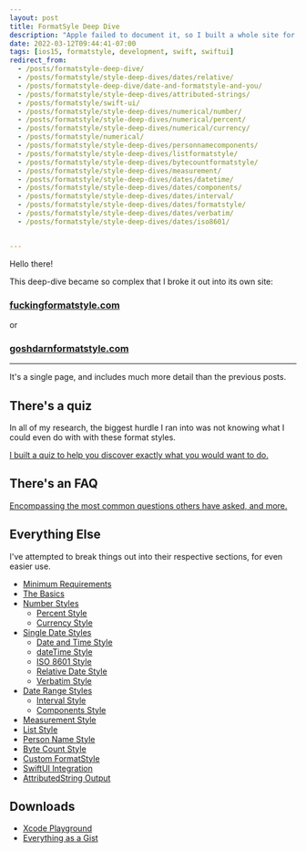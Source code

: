 ```yaml
---
layout: post
title: FormatSyle Deep Dive
description: "Apple failed to document it, so I built a whole site for it: fuckingformatstyle.com"
date: 2022-03-12T09:44:41-07:00
tags: [ios15, formatstyle, development, swift, swiftui]
redirect_from:
  - /posts/formatstyle-deep-dive/
  - /posts/formatstyle/style-deep-dives/dates/relative/
  - /posts/formatstyle-deep-dive/date-and-formatstyle-and-you/
  - /posts/formatstyle/style-deep-dives/attributed-strings/
  - /posts/formatstyle/swift-ui/
  - /posts/formatstyle/style-deep-dives/numerical/number/
  - /posts/formatstyle/style-deep-dives/numerical/percent/
  - /posts/formatstyle/style-deep-dives/numerical/currency/
  - /posts/formatstyle/numerical/
  - /posts/formatstyle/style-deep-dives/personnamecomponents/
  - /posts/formatstyle/style-deep-dives/listformatstyle/
  - /posts/formatstyle/style-deep-dives/bytecountformatstyle/
  - /posts/formatstyle/style-deep-dives/measurement/
  - /posts/formatstyle/style-deep-dives/dates/datetime/
  - /posts/formatstyle/style-deep-dives/dates/components/
  - /posts/formatstyle/style-deep-dives/dates/interval/
  - /posts/formatstyle/style-deep-dives/dates/formatstyle/
  - /posts/formatstyle/style-deep-dives/dates/verbatim/
  - /posts/formatstyle/style-deep-dives/dates/iso8601/


---
```


Hello there!

This deep-dive became so complex that I broke it out into its own site:

### [fuckingformatstyle.com](fuckingformatstyle.com)

or

### [goshdarnformatstyle.com](goshdarnformatstyle.com)

---

It's a single page, and includes much more detail than the previous posts.

## There's a quiz

In all of my research, the biggest hurdle I ran into was not knowing what I could even do with with these format styles.

[I built a quiz to help you discover exactly what you would want to do.](https://fuckingformatstyle.com/#how-do-i-even-know-where-to-start)

## There's an FAQ

[Encompassing the most common questions others have asked, and more.](https://fuckingformatstyle.com/#faq)

## Everything Else

I've attempted to break things out into their respective sections, for even easier use.

* [Minimum Requirements](https://fuckingformatstyle.com/#minimum-requirements)
* [The Basics](https://fuckingformatstyle.com/#the-basics)
* [Number Styles](https://fuckingformatstyle.com/#number-style)
    * [Percent Style](https://fuckingformatstyle.com/#percent-style)
    * [Currency Style](https://fuckingformatstyle.com/#currency-style)
* [Single Date Styles](https://fuckingformatstyle.com/#date-and-time-single-date)
    * [Date and Time Style](https://fuckingformatstyle.com/#date-and-time-single-date)
    * [dateTime Style](https://fuckingformatstyle.com/#datetime-compositing-single-date)
    * [ISO 8601 Style](https://fuckingformatstyle.com/#iso-8601-date-style-single-date)
    * [Relative Date Style](https://fuckingformatstyle.com/#relative-date-style-single-date)
    * [Verbatim Style](https://fuckingformatstyle.com/#verbatim-date-style-single-date)
* [Date Range Styles](https://fuckingformatstyle.com/#interval-date-style-date-range)
    * [Interval Style](https://fuckingformatstyle.com/#interval-date-style-date-range)
    * [Components Style](https://fuckingformatstyle.com/#datetime-compositing-single-date)
* [Measurement Style](https://fuckingformatstyle.com/#measurement-style)
* [List Style](https://fuckingformatstyle.com/#list-style)
* [Person Name Style](https://fuckingformatstyle.com/#person-name-component-style)
* [Byte Count Style](https://fuckingformatstyle.com/#byte-count-style)
* [Custom FormatStyle](https://fuckingformatstyle.com/#custom-format-style)
* [SwiftUI Integration](https://fuckingformatstyle.com/#swiftui-integration)
* [AttributedString Output](https://fuckingformatstyle.com/#attributed-string-output)

## Downloads

- [Xcode Playground](https://github.com/brettohland/FormatStylesDeepDive)
- [Everything as a Gist](https://gist.github.com/brettohland/ac2fbd1446bc7bb64da491587b010e3c)